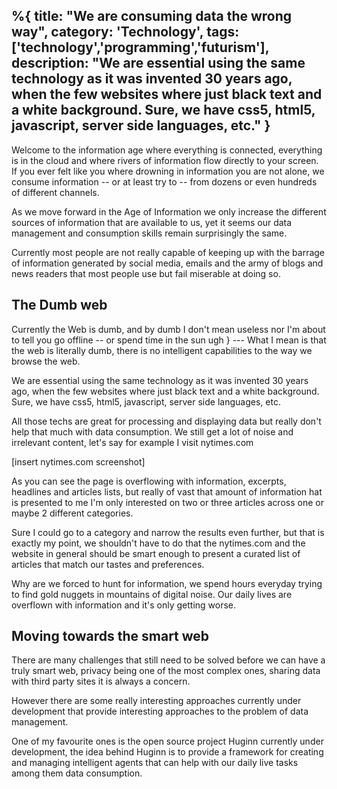 %{
title: "We are consuming data the wrong way",
category: 'Technology',
tags: ['technology','programming','futurism'],
description: "We are essential using the same technology as it was invented 30 years ago, when the few websites where just black text and a white background. Sure, we have css5, html5, javascript, server side languages, etc."
}
---

Welcome to the information age where everything is connected, everything is in the cloud and where rivers of information flow directly to your screen.
If you ever felt like you where drowning in information you are not alone, we consume information -- or at least try to -- from dozens or even hundreds of different channels.

As we move forward in the Age of Information we only increase the different sources of information that are available to us, yet it seems our data management and consumption skills remain surprisingly the same.

Currently most people are not really capable of keeping up with the barrage of information generated by social media, emails and the army of blogs and news readers that most people use but fail miserable at doing so.

## The Dumb web

Currently the Web is dumb, and by dumb I don't mean useless nor I'm about to tell you go offline -- or spend time in the sun ugh }
--- What I mean is that the web is literally dumb, there is no intelligent capabilities to the way we browse the web.

We are essential using the same technology as it was invented 30 years ago, when the few websites where just black text and a white background. Sure, we have css5, html5, javascript, server side languages, etc.

All those techs are great for processing and displaying data but really don't help that much with data consumption. We still get a lot of noise and irrelevant content, let's say for example I visit nytimes.com

[insert nytimes.com screenshot]

As you can see the page is overflowing with information, excerpts, headlines and articles lists, but really of vast that amount of information hat is presented to me I'm only interested on two or three articles across one or maybe 2 different categories.

Sure I could go to a category and narrow the results even further, but that is exactly my point, we shouldn't have to do that the nytimes.com and the website in general should be smart enough to present a curated list of articles that match our tastes and preferences.

Why are we forced to hunt for information, we spend hours everyday trying to find gold nuggets in mountains of digital noise. Our daily lives are overflown with information and it's only getting worse.

## Moving towards the smart web

There are many challenges that still need to be solved before we can have a truly smart web, privacy being one of the most complex ones, sharing data with third party sites it is always a concern.

However there are some really interesting approaches currently under development that provide interesting approaches to the problem of data management.

One of my favourite ones is the open source project Huginn currently under development, the idea behind Huginn is to provide a framework for creating and managing intelligent agents that can help with our daily live tasks among them data consumption.
